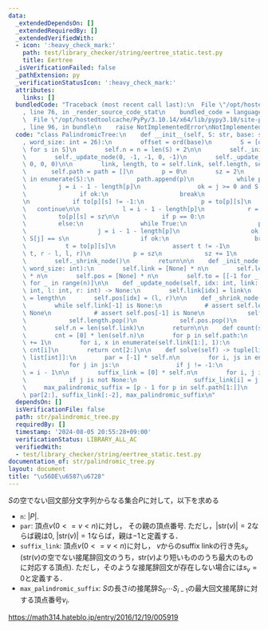 ```yaml
---
data:
  _extendedDependsOn: []
  _extendedRequiredBy: []
  _extendedVerifiedWith:
  - icon: ':heavy_check_mark:'
    path: test/library_checker/string/eertree_static.test.py
    title: Eertree
  _isVerificationFailed: false
  _pathExtension: py
  _verificationStatusIcon: ':heavy_check_mark:'
  attributes:
    links: []
  bundledCode: "Traceback (most recent call last):\n  File \"/opt/hostedtoolcache/PyPy/3.10.14/x64/lib/pypy3.10/site-packages/onlinejudge_verify/documentation/build.py\"\
    , line 76, in _render_source_code_stat\n    bundled_code = language.bundle(\n\
    \  File \"/opt/hostedtoolcache/PyPy/3.10.14/x64/lib/pypy3.10/site-packages/onlinejudge_verify/languages/python.py\"\
    , line 96, in bundle\n    raise NotImplementedError\nNotImplementedError\n"
  code: "class PalindromicTree:\n    def __init__(self, S: str, base: str = \"a\"\
    , word_size: int = 26):\n        offset = ord(base)\n        S = [ord(s) - offset\
    \ for s in S]\n        self.n = n = len(S) + 2\n\n        self._init_node(n, word_size)\n\
    \        self._update_node(0, -1, -1, 0, -1)\n        self._update_node(1, 0,\
    \ 0, 0, 0)\n\n        link, length, to = self.link, self.length, self.to\n\n \
    \       self.path = path = []\n        p = 0\n        sz = 2\n        for i, s\
    \ in enumerate(S):\n            path.append(p)\n            while p:\n       \
    \         j = i - 1 - length[p]\n                ok = j >= 0 and S[j] == s\n \
    \               if ok:\n                    break\n                p = link[p]\n\
    \n            if to[p][s] != -1:\n                p = to[p][s]\n             \
    \   continue\n\n            l = i - 1 - length[p]\n            r = i + 1\n   \
    \         to[p][s] = sz\n\n            if p == 0:\n                t = 1\n   \
    \         else:\n                while True:\n                    p = link[p]\n\
    \                    j = i - 1 - length[p]\n                    ok = j >= 0 and\
    \ S[j] == s\n                    if ok:\n                        break\n     \
    \           t = to[p][s]\n                assert t != -1\n            self._update_node(sz,\
    \ t, r - l, l, r)\n            p = sz\n            sz += 1\n        path.append(p)\n\
    \        self._shrink_node()\n        return\n\n    def _init_node(self, n: int,\
    \ word_size: int):\n        self.link = [None] * n\n        self.length = [None]\
    \ * n\n        self.pos = [None] * n\n        self.to = [[-1 for _ in range(word_size)]\
    \ for _ in range(n)]\n\n    def _update_node(self, idx: int, link: int, length:\
    \ int, l: int, r: int) -> None:\n        self.link[idx] = link\n        self.length[idx]\
    \ = length\n        self.pos[idx] = (l, r)\n\n    def _shrink_node(self) -> None:\n\
    \        while self.link[-1] is None:\n            # assert self.length[-1] is\
    \ None\n            # assert self.pos[-1] is None\n            self.link.pop()\n\
    \            self.length.pop()\n            self.pos.pop()\n            self.to.pop()\n\
    \        self.n = len(self.link)\n        return\n\n    def count(self) -> list[int]:\n\
    \        cnt = [0] * len(self.n)\n        for p in self.path:\n            cnt[p]\
    \ += 1\n        for i, x in enumerate(self.link[1:], 1):\n            cnt[x] +=\
    \ cnt[i]\n        return cnt[2:]\n\n    def solve(self) -> tuple[list[int], list[int],\
    \ list[int]]:\n        par = [-1] * self.n\n        for i, js in enumerate(self.to):\n\
    \            for j in js:\n                if j != -1:\n                    par[j]\
    \ = i - 1\n\n        suffix_link = [0] * self.n\n        for i, j in enumerate(self.link[2:]):\n\
    \            if j is not None:\n                suffix_link[i] = j - 1\n\n   \
    \     max_palindromic_suffix = [p - 1 for p in self.path[1:]]\n        return\
    \ par[2:], suffix_link[:-2], max_palindromic_suffix\n"
  dependsOn: []
  isVerificationFile: false
  path: str/palindromic_tree.py
  requiredBy: []
  timestamp: '2024-08-05 20:55:28+09:00'
  verificationStatus: LIBRARY_ALL_AC
  verifiedWith:
  - test/library_checker/string/eertree_static.test.py
documentation_of: str/palindromic_tree.py
layout: document
title: "\u56DE\u6587\u6728"
---
```


$S$の空でない回文部分文字列からなる集合$P$に対して，以下を求める

- `n`: $|P|$.
- `par`: 頂点$v (0 <= v < n)$に対し， その親の頂点番号. ただし，|str($v$)|$=2$ならば親は$0$, |str($v$)|$=1$ならば，親は$-1$と定義する．
- `suffix_link`: 頂点$v (0 <= v < n)$に対し， $v$からのsuffix linkの行き先$s_v$ (str($v$)の空でない接尾辞回文のうち，str($v$)より短いもののうち最大のものに対応する頂点). ただし，そのような接尾辞回文が存在しない場合には$s_v = 0$と定義する．
- `max_palindromic_suffix`: $S$の長さ$i$の接尾辞$S_0 ⋯ S_{i-1}$の最大回文接尾辞に対する頂点番号$v_i$.

https://math314.hateblo.jp/entry/2016/12/19/005919